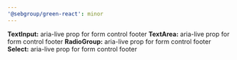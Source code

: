 ```yaml
---
'@sebgroup/green-react': minor
---
```


**TextInput:** aria-live prop for form control footer
**TextArea:** aria-live prop for form control footer
**RadioGroup:** aria-live prop for form control footer
**Select:** aria-live prop for form control footer
